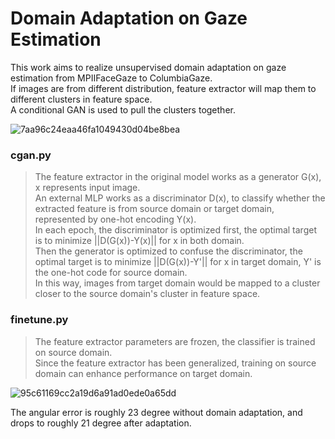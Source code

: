 # Domain Adaptation on Gaze Estimation
This work aims to realize unsupervised domain adaptation on gaze estimation from MPIIFaceGaze to ColumbiaGaze.  
If images are from different distribution, feature extractor will map them to different clusters in feature space.   
A conditional GAN is used to pull the clusters together.  


![7aa96c24eaa46fa1049430d04be8bea](https://user-images.githubusercontent.com/87518590/173186927-18a22587-8433-4ada-a5a8-3bf96ac8cbb5.png)
### cgan.py
>The feature  extractor in the original model works as a generator G(x), x represents input image.   
>An external MLP works as a discriminator D(x), to classify whether the extracted feature is from source domain or target domain, represented by one-hot encoding Y(x).  
>In each epoch, the discriminator is optimized first, the optimal target is to minimize ||D(G(x))-Y(x)|| for x in both domain.  
>Then the generator is optimized to confuse the discriminator, the optimal target is to minimize ||D(G(x))-Y'|| for x in target domain, Y' is the one-hot code for source domain.  
>In this way, images from target domain would be mapped to a cluster closer to the source domain's cluster in feature space.
### finetune.py
>The feature extractor parameters are frozen, the classifier is trained on source domain.  
>Since the feature extractor has been generalized, training on source domain can enhance performance on target domain.

![95c61169cc2a19d6a91ad0ede0a65dd](https://user-images.githubusercontent.com/87518590/173186910-fa266fa8-fd47-4591-9784-69955d840ee7.png)

The angular error is roughly 23 degree without domain adaptation, and drops to roughly 21 degree after adaptation.
